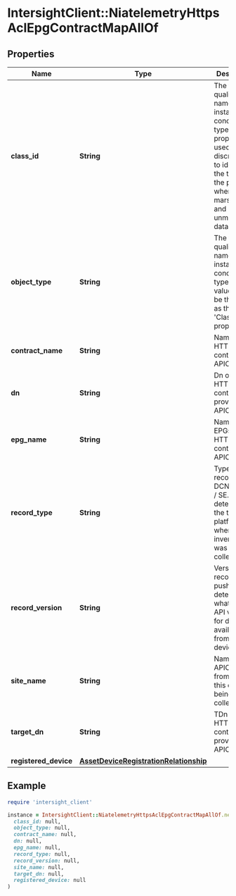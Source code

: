 # IntersightClient::NiatelemetryHttpsAclEpgContractMapAllOf

## Properties

| Name | Type | Description | Notes |
| ---- | ---- | ----------- | ----- |
| **class_id** | **String** | The fully-qualified name of the instantiated, concrete type. This property is used as a discriminator to identify the type of the payload when marshaling and unmarshaling data. | [default to &#39;niatelemetry.HttpsAclEpgContractMap&#39;] |
| **object_type** | **String** | The fully-qualified name of the instantiated, concrete type. The value should be the same as the &#39;ClassId&#39; property. | [default to &#39;niatelemetry.HttpsAclEpgContractMap&#39;] |
| **contract_name** | **String** | Name of HTTPS ACL contract for APIC. | [optional] |
| **dn** | **String** | Dn of the HTTPS ACL contract provider for APIC. | [optional] |
| **epg_name** | **String** | Name of EPGs of the HTTPS ACL contract for APIC. | [optional] |
| **record_type** | **String** | Type of record DCNM / APIC / SE. This determines the type of platform where inventory was collected. | [optional] |
| **record_version** | **String** | Version of record being pushed. This determines what was the API version for data available from the device. | [optional] |
| **site_name** | **String** | Name of the APIC site from which this data is being collected. | [optional] |
| **target_dn** | **String** | TDn of the HTTPS ACL contract provider for APIC. | [optional] |
| **registered_device** | [**AssetDeviceRegistrationRelationship**](AssetDeviceRegistrationRelationship.md) |  | [optional] |

## Example

```ruby
require 'intersight_client'

instance = IntersightClient::NiatelemetryHttpsAclEpgContractMapAllOf.new(
  class_id: null,
  object_type: null,
  contract_name: null,
  dn: null,
  epg_name: null,
  record_type: null,
  record_version: null,
  site_name: null,
  target_dn: null,
  registered_device: null
)
```

